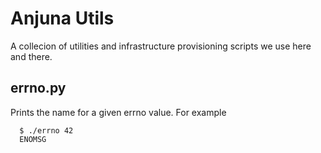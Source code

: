 # Anjuna Utils

A collecion of utilities and infrastructure provisioning scripts we use here and there.

## errno.py
Prints the name for a given errno value. For example
```
  $ ./errno 42 
  ENOMSG
```
